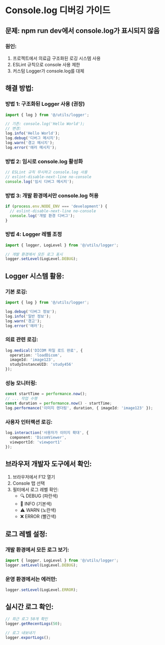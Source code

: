 # Console.log 디버깅 가이드

## 문제: npm run dev에서 console.log가 표시되지 않음

### 원인:
1. 프로젝트에서 의료급 구조화된 로깅 시스템 사용
2. ESLint 규칙으로 console 사용 제한
3. 커스텀 Logger가 console.log를 대체

## 해결 방법:

### 방법 1: 구조화된 Logger 사용 (권장)
```typescript
import { log } from '@/utils/logger';

// 기존: console.log('Hello World');
// 변경: 
log.info('Hello World');
log.debug('디버그 메시지');
log.warn('경고 메시지');
log.error('에러 메시지');
```

### 방법 2: 임시로 console.log 활성화
```typescript
// ESLint 규칙 무시하고 console.log 사용
// eslint-disable-next-line no-console
console.log('임시 디버그 메시지');
```

### 방법 3: 개발 환경에서만 console.log 허용
```typescript
if (process.env.NODE_ENV === 'development') {
  // eslint-disable-next-line no-console
  console.log('개발 환경 디버그');
}
```

### 방법 4: Logger 레벨 조정
```typescript
import { logger, LogLevel } from '@/utils/logger';

// 개발 환경에서 모든 로그 표시
logger.setLevel(LogLevel.DEBUG);
```

## Logger 시스템 활용:

### 기본 로깅:
```typescript
import { log } from '@/utils/logger';

log.debug('디버그 정보');
log.info('일반 정보');
log.warn('경고');
log.error('에러');
```

### 의료 관련 로깅:
```typescript
log.medical('DICOM 파일 로드 완료', {
  operation: 'loadDicom',
  imageId: 'image123',
  studyInstanceUID: 'study456'
});
```

### 성능 모니터링:
```typescript
const startTime = performance.now();
// ... 작업 수행
const duration = performance.now() - startTime;
log.performance('이미지 렌더링', duration, { imageId: 'image123' });
```

### 사용자 인터랙션 로깅:
```typescript
log.interaction('사용자가 이미지 확대', {
  component: 'DicomViewer',
  viewportId: 'viewport1'
});
```

## 브라우저 개발자 도구에서 확인:

1. 브라우저에서 F12 열기
2. Console 탭 선택
3. 필터에서 로그 레벨 확인:
   - 🔍 DEBUG (파란색)
   - 📄 INFO (기본색)
   - ⚠️ WARN (노란색)
   - ❌ ERROR (빨간색)

## 로그 레벨 설정:

### 개발 환경에서 모든 로그 보기:
```typescript
import { logger, LogLevel } from '@/utils/logger';
logger.setLevel(LogLevel.DEBUG);
```

### 운영 환경에서는 에러만:
```typescript
logger.setLevel(LogLevel.ERROR);
```

## 실시간 로그 확인:
```typescript
// 최근 로그 50개 확인
logger.getRecentLogs(50);

// 로그 내보내기
logger.exportLogs();
```